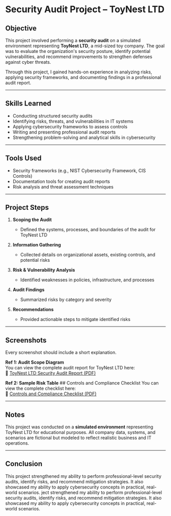 # Security Audit Project – ToyNest LTD

## Objective
This project involved performing a **security audit** on a simulated environment representing **ToyNest LTD**, a mid-sized toy company. The goal was to evaluate the organization's security posture, identify potential vulnerabilities, and recommend improvements to strengthen defenses against cyber threats.

Through this project, I gained hands-on experience in analyzing risks, applying security frameworks, and documenting findings in a professional audit report.

---

## Skills Learned
- Conducting structured security audits  
- Identifying risks, threats, and vulnerabilities in IT systems  
- Applying cybersecurity frameworks to assess controls  
- Writing and presenting professional audit reports  
- Strengthening problem-solving and analytical skills in cybersecurity  

---

## Tools Used
- Security frameworks (e.g., NIST Cybersecurity Framework, CIS Controls)  
- Documentation tools for creating audit reports  
- Risk analysis and threat assessment techniques  

---

## Project Steps
1. **Scoping the Audit**  
   - Defined the systems, processes, and boundaries of the audit for ToyNest LTD  

2. **Information Gathering**  
   - Collected details on organizational assets, existing controls, and potential risks  

3. **Risk & Vulnerability Analysis**  
   - Identified weaknesses in policies, infrastructure, and processes  

4. **Audit Findings**  
   - Summarized risks by category and severity  

5. **Recommendations**  
   - Provided actionable steps to mitigate identified risks  

---

## Screenshots
Every screenshot should include a short explanation.  

**Ref 1: Audit Scope Diagram**  
You can view the complete audit report for ToyNest LTD here:  
📄 [ToyNest LTD Security Audit Report (PDF)](./ToyNest_Audit_Report.pdf)

**Ref 2: Sample Risk Table**  ## Controls and Compliance Checklist
You can view the complete checklist here:  
📄 [Controls and Compliance Checklist (PDF)](./Controls_and_compliance_checklist.pdf)


---

## Notes
This project was conducted on a **simulated environment** representing ToyNest LTD for educational purposes. All company data, systems, and scenarios are fictional but modeled to reflect realistic business and IT operations.

---

## Conclusion
This project strengthened my ability to perform professional-level security audits, identify risks, and recommend mitigation strategies. It also showcased my ability to apply cybersecurity concepts in practical, real-world scenarios.
ject strengthened my ability to perform professional-level security audits, identify risks, and recommend mitigation strategies. It also showcased my ability to apply cybersecurity concepts in practical, real-world scenarios.
